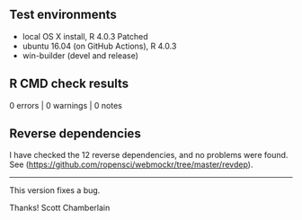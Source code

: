 ## Test environments

* local OS X install, R 4.0.3 Patched
* ubuntu 16.04 (on GitHub Actions), R 4.0.3
* win-builder (devel and release)

## R CMD check results

0 errors | 0 warnings | 0 notes

## Reverse dependencies

I have checked the 12 reverse dependencies, and no problems were found. See (<https://github.com/ropensci/webmockr/tree/master/revdep>).

---

This version fixes a bug.

Thanks!
Scott Chamberlain
